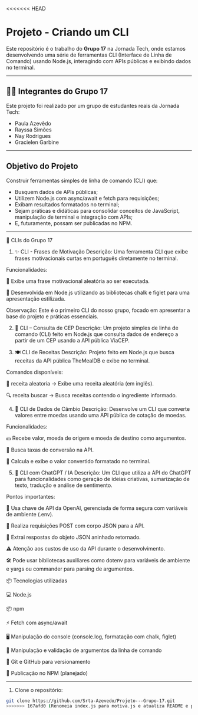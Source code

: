 <<<<<<< HEAD

# Projeto - Criando um CLI

Este repositório é o trabalho do **Grupo 17** na Jornada Tech, onde estamos desenvolvendo uma série de ferramentas CLI (Interface de Linha de Comando) usando Node.js, interagindo com APIs públicas e exibindo dados no terminal.

---

## 👩‍💻 Integrantes do Grupo 17

Este projeto foi realizado por um grupo de estudantes reais da Jornada Tech:

- Paula Azevêdo  
- Rayssa Simões  
- Nay Rodrigues  
- Gracielen Garbine  

---

## Objetivo do Projeto

Construir ferramentas simples de linha de comando (CLI) que:

- Busquem dados de APIs públicas;  
- Utilizem Node.js com async/await e fetch para requisições;  
- Exibam resultados formatados no terminal;  
- Sejam práticas e didáticas para consolidar conceitos de JavaScript, manipulação de terminal e integração com APIs;  
- E, futuramente, possam ser publicadas no NPM.

---

🚀 CLIs do Grupo 17
1. ✨ CLI - Frases de Motivação
Descrição:
Uma ferramenta CLI que exibe frases motivacionais curtas em português diretamente no terminal.

Funcionalidades:

🎯 Exibe uma frase motivacional aleatória ao ser executada.

🎨 Desenvolvida em Node.js utilizando as bibliotecas chalk e figlet para uma apresentação estilizada.

Observação:
Este é o primeiro CLI do nosso grupo, focado em apresentar a base do projeto e práticas essenciais.

2. 📮 CLI – Consulta de CEP
Descrição:
Um projeto simples de linha de comando (CLI) feito em Node.js que consulta dados de endereço a partir de um CEP usando a API pública ViaCEP.

3. 🍽️ CLI de Receitas
Descrição:
Projeto feito em Node.js que busca receitas da API pública TheMealDB e exibe no terminal.

Comandos disponíveis:

🎲 receita aleatoria → Exibe uma receita aleatória (em inglês).

🔍 receita buscar <ingrediente> → Busca receitas contendo o ingrediente informado.

4. 💱 CLI de Dados de Câmbio
Descrição:
Desenvolve um CLI que converte valores entre moedas usando uma API pública de cotação de moedas.

Funcionalidades:

💵 Recebe valor, moeda de origem e moeda de destino como argumentos.

🔄 Busca taxas de conversão na API.

🧮 Calcula e exibe o valor convertido formatado no terminal.

5. 🤖 CLI com ChatGPT / IA
Descrição:
Um CLI que utiliza a API do ChatGPT para funcionalidades como geração de ideias criativas, sumarização de texto, tradução e análise de sentimento.

Pontos importantes:

🔑 Usa chave de API da OpenAI, gerenciada de forma segura com variáveis de ambiente (.env).

📡 Realiza requisições POST com corpo JSON para a API.

🧩 Extrai respostas do objeto JSON aninhado retornado.

⚠️ Atenção aos custos de uso da API durante o desenvolvimento.

🛠️ Pode usar bibliotecas auxiliares como dotenv para variáveis de ambiente e yargs ou commander para parsing de argumentos.

📦 Tecnologias utilizadas

💻 Node.js

📦 npm

⚡ Fetch com async/await

🖥️ Manipulação do console (console.log, formatação com chalk, figlet)

🧩 Manipulação e validação de argumentos da linha de comando

🔧 Git e GitHub para versionamento

🚀 Publicação no NPM (planejado)

---

1. Clone o repositório:

```bash
git clone https://github.com/Srta-Azevedo/Projeto---Grupo-17.git
>>>>>>> 167afd0 (Renomeia index.js para motiva.js e atualiza README e package.json)
